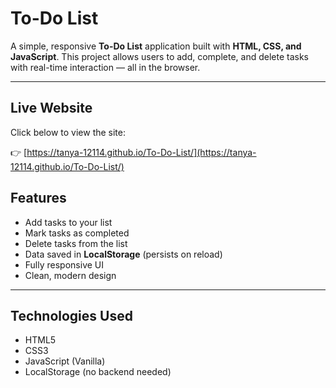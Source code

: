 # To-Do List

A simple, responsive **To-Do List** application built with **HTML, CSS, and JavaScript**. This project allows users to add, complete, and delete tasks with real-time interaction — all in the browser.

---
## Live Website

Click below to view the site:

👉 [https://tanya-12114.github.io/To-Do-List/](https://tanya-12114.github.io/To-Do-List/)

## Features

- Add tasks to your list
- Mark tasks as completed
- Delete tasks from the list
- Data saved in **LocalStorage** (persists on reload)
- Fully responsive UI
- Clean, modern design

---

## Technologies Used

- HTML5
- CSS3
- JavaScript (Vanilla)
- LocalStorage (no backend needed)


